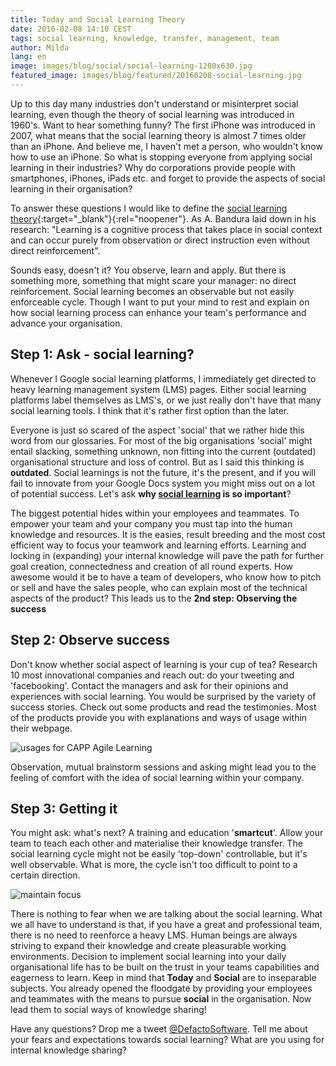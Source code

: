 ```yaml
---
title: Today and Social Learning Theory
date: 2016-02-08 14:10 CEST
tags: social learning, knowledge, transfer, management, team
author: Milda
lang: en
image: images/blog/social/social-learning-1200x630.jpg
featured_image: images/blog/featured/20160208-social-learning.jpg
---
```


Up to this day many industries don't understand or misinterpret social learning, even though the theory of social learning was introduced in 1960's. Want to hear something funny? The first iPhone was introduced in 2007, what means that the social learning theory is almost 7 times older than an iPhone. And believe me, I haven't met a person, who wouldn't know how to use an iPhone. So what is stopping everyone from applying social learning in their industries? Why do corporations provide people with smartphones, iPhones, iPads etc. and forget to provide the aspects of social learning in their organisation?

To answer these questions I would like to define the [social learning theory](http://psychology.about.com/od/developmentalpsychology/a/sociallearning.htm){:target="_blank"}{:rel="noopener"}. As A. Bandura laid down in his research: "Learning is a cognitive process that takes place in social context and can occur purely from observation or direct instruction even without direct reinforcement".  

Sounds easy, doesn't it? You observe, learn and apply. But there is something more, something that might scare your manager: no direct reinforcement. Social learning becomes an observable but not easily enforceable cycle. Though I want to put your mind to rest and explain on how social learning process can enhance your team's performance and advance your organisation.

## Step 1: Ask - social learning?

Whenever I Google social learning platforms, I immediately get directed to heavy learning management system (LMS) pages. Either social learning platforms label themselves as LMS's, or we just really don't have that many social learning tools. I think that it's rather first option than the later.

Everyone is just so scared of the aspect 'social' that we rather hide this word from our glossaries. For most of the big organisations 'social' might entail slacking, something unknown, non fitting into the current (outdated) organisational structure and loss of control. But as I said this thinking is **outdated**. Social learnings is not the future, it's the present, and if you will fail to innovate from your Google Docs system you might miss out on a lot of potential success. Let's ask **why [social learning](/capp-agile-learning/) is so important**?

The biggest potential hides within your employees and teammates. To empower your team and your company you must tap into the human knowledge and resources. It is the easies, result breeding and the most cost efficient way to focus your teamwork and learning efforts. Learning and locking in (expanding) your internal knowledge will pave the path for further goal creation, connectedness and creation of all round experts. How awesome would it be to have a team of developers, who know how to pitch or sell and have the sales people, who can explain most of the technical aspects of the product? This leads us to the **2nd step: Observing the success**

## Step 2: Observe success

Don't know whether social aspect of learning is your cup of tea? Research 10 most innovational companies and reach out: do your tweeting and 'facebooking'. Contact the managers and ask for their opinions and experiences with social learning. You would be surprised by the variety of success stories. Check out some products and read the testimonies. Most of the products provide you with explanations and ways of usage within their webpage.

![usages for CAPP Agile Learning](/images/blog/en/what-can-we-do-for-you.png)

Observation, mutual brainstorm sessions and asking might lead you to the feeling of comfort with the idea of social learning within your company.

## Step 3: Getting it

You might ask: what's next? A training and education '**smartcut**'. Allow your team to teach each other and materialise their knowledge transfer. The social learning cycle might not be easily 'top-down' controllable, but it's well observable. What is more, the cycle isn't too difficult to point to a certain direction.

![maintain focus](/images/blog/en/paths.png)

There is nothing to fear when we are talking about the social learning. What we all have to understand is that, if you have a great and professional team, there is no need to reenforce a heavy LMS. Human beings are always striving to expand their knowledge and create pleasurable working environments. Decision to implement social learning into your daily organisational life has to be built on the trust in your teams capabilities and eagerness to learn. Keep in mind that **Today** and **Social** are to inseparable subjects. You already opened the floodgate by providing your employees and teammates with the means to pursue **social** in the organisation. Now lead them to social ways of knowledge sharing!

Have any questions? Drop me a tweet [@DefactoSoftware](https://twitter.com/DefactoEN). Tell me about your fears and expectations towards social learning? What are you using for internal knowledge sharing?
